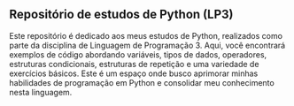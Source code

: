 ## Repositório de estudos de Python (LP3)

Este repositório é dedicado aos meus estudos de Python, realizados como parte da disciplina de Linguagem de Programação 3. Aqui, você encontrará exemplos de código abordando variáveis, tipos de dados, operadores, estruturas condicionais, estruturas de repetição e uma variedade de exercícios básicos. Este é um espaço onde busco aprimorar minhas habilidades de programação em Python e consolidar meu conhecimento nesta linguagem.
